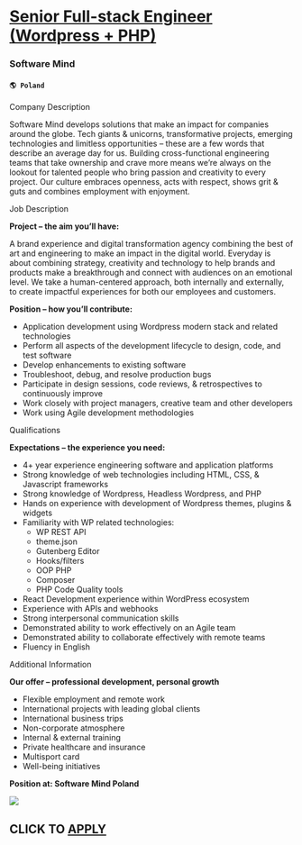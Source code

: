 # [Senior Full-stack Engineer (Wordpress + PHP)](https://www.remotewlb.com/apply/senior-full-stack-engineer-wordpress-php)  
### Software Mind  
#### `🌎 Poland`  
  
  

Company Description

Software Mind develops solutions that make an impact for companies around the globe. Tech giants & unicorns, transformative projects, emerging technologies and limitless opportunities – these are a few words that describe an average day for us. Building cross-functional engineering teams that take ownership and crave more means we’re always on the lookout for talented people who bring passion and creativity to every project. Our culture embraces openness, acts with respect, shows grit & guts and combines employment with enjoyment.

  
  

Job Description

 **Project – the aim you’ll have:**

A brand experience and digital transformation agency combining the best of art and engineering to make an impact in the digital world. Everyday is about combining strategy, creativity and technology to help brands and products make a breakthrough and connect with audiences on an emotional level. We take a human-centered approach, both internally and externally, to create impactful experiences for both our employees and customers.

 **Position – how you’ll contribute:**

  * Application development using Wordpress modern stack and related technologies
  * Perform all aspects of the development lifecycle to design, code, and test software 
  * Develop enhancements to existing software
  * Troubleshoot, debug, and resolve production bugs
  * Participate in design sessions, code reviews, & retrospectives to continuously improve
  * Work closely with project managers, creative team and other developers 
  * Work using Agile development methodologies 

  
  

Qualifications

 **Expectations – the experience you need:**

  * 4+ year experience engineering software and application platforms 
  * Strong knowledge of web technologies including HTML, CSS, & Javascript frameworks
  * Strong knowledge of Wordpress, Headless Wordpress, and PHP
  * Hands on experience with development of Wordpress themes, plugins & widgets 
  * Familiarity with WP related technologies:
    * WP REST API
    * theme.json
    * Gutenberg Editor
    * Hooks/filters
    * OOP PHP
    * Composer
    * PHP Code Quality tools
  * React Development experience within WordPress ecosystem
  * Experience with APIs and webhooks 
  * Strong interpersonal communication skills
  * Demonstrated ability to work effectively on an Agile team
  * Demonstrated ability to collaborate effectively with remote teams
  * Fluency in English

  
  

Additional Information

 **Our offer – professional development, personal growth**

  * Flexible employment and remote work 
  * International projects with leading global clients 
  * International business trips 
  * Non-corporate atmosphere 
  * Internal & external training 
  * Private healthcare and insurance 
  * Multisport card 
  * Well-being initiatives 

**Position at: Software Mind Poland**

![](https://remotive.com/job/track/1901739/blank.gif?source=public_api)  
## CLICK TO [APPLY](https://www.remotewlb.com/apply/senior-full-stack-engineer-wordpress-php)


